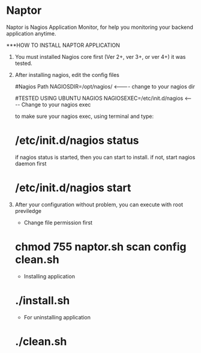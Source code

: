 # Naptor
Naptor is Nagios Application Monitor, for help you monitoring your backend application anytime.




***HOW TO INSTALL NAPTOR APPLICATION

1. You must installed Nagios core first (Ver 2+, ver 3+, or ver 4+) it was tested.
2. After installing nagios, edit the config files 

   #Nagios Path
   NAGIOSDIR=/opt/nagios/            <---- change to your nagios dir

   #TESTED USING UBUNTU NAGIOS
   NAGIOSEXEC=/etc/init.d/nagios     <---- Change to your nagios exec
   
   to make sure your nagios exec, using terminal and type:
 
   # /etc/init.d/nagios status

   if nagios status is started, then you can start to install.
   if not, start nagios daemon first

   # /etc/init.d/nagios start

3. After your configuration without problem, you can execute with root previledge 

   - Change file permission first
   # chmod 755 naptor.sh scan config clean.sh
   - Installing application
   # ./install.sh

   - For uninstalling application
   # ./clean.sh

